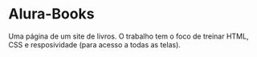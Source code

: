 # Alura-Books
Uma página de um site de livros. O trabalho tem o foco de treinar HTML, CSS e resposividade (para acesso a todas as telas).
